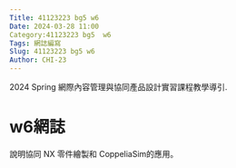 ```yaml
---
Title: 41123223 bg5 w6
Date: 2024-03-28 11:00
Category:41123223 bg5  w6
Tags: 網誌編寫
Slug: 41123223 bg5 w6
Author: CHI-23
---
```


2024 Spring 網際內容管理與協同產品設計實習課程教學導引.

<!-- PELICAN_END_SUMMARY -->

# w6網誌
說明協同 NX 零件繪製和 CoppeliaSim的應用。